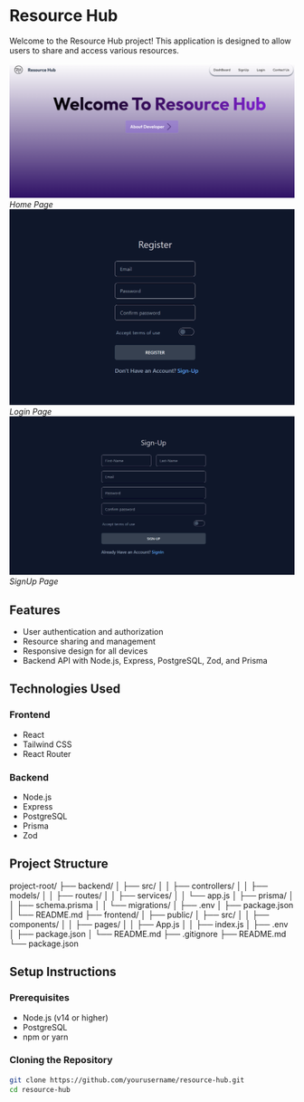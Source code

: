 # Resource Hub

Welcome to the Resource Hub project! This application is designed to allow users to share and access various resources.

![Resource Hub Home](./Client/public/main.png)
_Home Page_
![Login](./Client/public/image1.png)
_Login Page_
![SignUp](./Client/public/image.png)
_SignUp Page_

## Features

- User authentication and authorization
- Resource sharing and management
- Responsive design for all devices
- Backend API with Node.js, Express, PostgreSQL, Zod, and Prisma

## Technologies Used

### Frontend

- React
- Tailwind CSS
- React Router

### Backend

- Node.js
- Express
- PostgreSQL
- Prisma
- Zod

## Project Structure

project-root/
├── backend/
│ ├── src/
│ │ ├── controllers/
│ │ ├── models/
│ │ ├── routes/
│ │ ├── services/
│ │ └── app.js
│ ├── prisma/
│ │ ├── schema.prisma
│ │ └── migrations/
│ ├── .env
│ ├── package.json
│ └── README.md
├── frontend/
│ ├── public/
│ ├── src/
│ │ ├── components/
│ │ ├── pages/
│ │ ├── App.js
│ │ ├── index.js
│ ├── .env
│ ├── package.json
│ └── README.md
├── .gitignore
├── README.md
└── package.json

## Setup Instructions

### Prerequisites

- Node.js (v14 or higher)
- PostgreSQL
- npm or yarn

### Cloning the Repository

```bash
git clone https://github.com/yourusername/resource-hub.git
cd resource-hub

```

